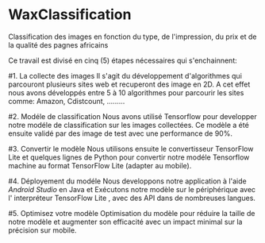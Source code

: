 # WaxClassification
Classification des images en fonction du type, de l'impression, du prix et de la qualité des pagnes africains

Ce travail est divisé en cinq (5) étapes nécessaires qui s'enchainnent:

#1. La collecte des images
Il s'agit du développement d'algorithmes qui parcouront plusieurs sites web et recuperont des image en 2D. A cet effet nous avons développés entre 5 à 10 algorithmes pour parcourir les sites comme: Amazon, Cdistcount, .........
 
#2. Modéle de classification
Nous avons utilisé Tensorflow pour developper notre modéle de classification sur les images collectées. Ce modèle a été ensuite validé par des image de test avec une performance de 90%.

#3. Convertir le modèle
Nous utilisons ensuite le convertisseur TensorFlow Lite et quelques lignes de Python pour convertir notre modéle Tensorflow machine au format TensorFlow Lite (adapter au mobile).

#4. Déployement du modéle
Nous developpons notre application à l'aide *Android Studio* en Java et Exécutons notre modèle sur le périphérique avec l' interpréteur TensorFlow Lite , avec des API dans de nombreuses langues.

#5. Optimisez votre modèle
Optimisation du modèle pour réduire la taille de notre modèle et augmenter son efficacité avec un impact minimal sur la précision sur mobile.

